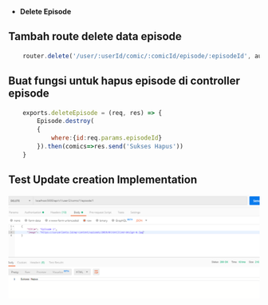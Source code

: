 - **Delete Episode**

## Tambah route delete data episode
```javascript
    router.delete('/user/:userId/comic/:comicId/episode/:episodeId', authenticated, EpisodeController.deleteEpisode)
```

## Buat fungsi untuk hapus episode di controller episode
```javascript
    exports.deleteEpisode = (req, res) => {
        Episode.destroy(
        {
            where:{id:req.params.episodeId}
        }).then(comics=>res.send('Sukses Hapus'))
    }
```

## Test Update creation Implementation
<img src="./image_git/DeleteEpisode.PNG" width="800" alt="webtoon"/>